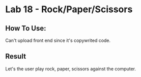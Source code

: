 # Lab 18 - Rock/Paper/Scissors

## How To Use:
Can't upload front end since it's copywrited code.

## Result
Let's the user play rock, paper, scissors against the computer.
